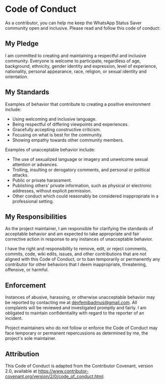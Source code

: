 # Code of Conduct

As a contributor, you can help me keep the WhatsApp Status Saver community open and inclusive. Please read and follow this code of conduct:

## My Pledge

I am committed to creating and maintaining a respectful and inclusive community. Everyone is welcome to participate, regardless of age, background, ethnicity, gender identity and expression, level of experience, nationality, personal appearance, race, religion, or sexual identity and orientation.

## My Standards

Examples of behavior that contribute to creating a positive environment include:

- Using welcoming and inclusive language.
- Being respectful of differing viewpoints and experiences.
- Gracefully accepting constructive criticism.
- Focusing on what is best for the community.
- Showing empathy towards other community members.

Examples of unacceptable behavior include:

- The use of sexualized language or imagery and unwelcome sexual attention or advances.
- Trolling, insulting or derogatory comments, and personal or political attacks.
- Public or private harassment.
- Publishing others' private information, such as physical or electronic addresses, without explicit permission.
- Other conduct which could reasonably be considered inappropriate in a professional setting.

## My Responsibilities

As the project maintainer, I am responsible for clarifying the standards of acceptable behavior and am expected to take appropriate and fair corrective action in response to any instances of unacceptable behavior.

I have the right and responsibility to remove, edit, or reject comments, commits, code, wiki edits, issues, and other contributions that are not aligned with this Code of Conduct, or to ban temporarily or permanently any contributor for other behaviors that I deem inappropriate, threatening, offensive, or harmful.

## Enforcement

Instances of abusive, harassing, or otherwise unacceptable behavior may be reported by contacting me at [devfemibadmus@gmail.com](mailto:devfemibadmus@gmail.com). All complaints will be reviewed and investigated promptly and fairly. I am obligated to maintain confidentiality with regard to the reporter of an incident.

Project maintainers who do not follow or enforce the Code of Conduct may face temporary or permanent repercussions as determined by me, the project's sole maintainer.

## Attribution

This Code of Conduct is adapted from the Contributor Covenant, version 2.0, available at https://www.contributor-covenant.org/version/2/0/code_of_conduct.html.

